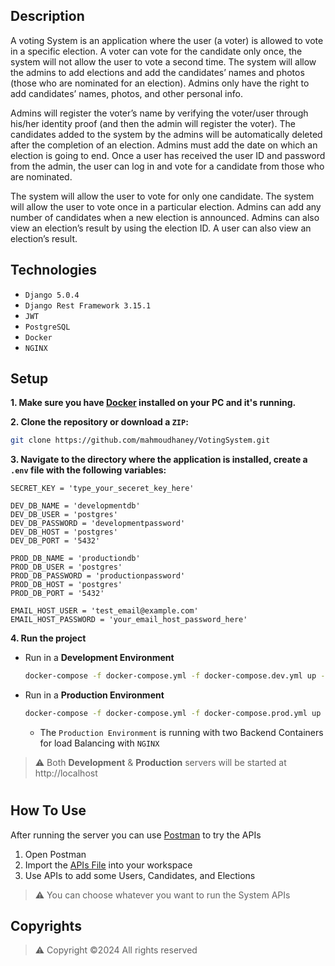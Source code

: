 ## Description
A voting System is an application where the user (a voter) is allowed to vote in a specific election. A voter can vote for the candidate only once, the system will not allow the user to vote a second time. 
The system will allow the admins to add elections and add the candidates’ names and photos (those who are nominated for an election). Admins only have the right to add candidates’ names, photos, and other personal info.

Admins will register the voter’s name by verifying the voter/user through his/her identity proof (and then the admin will register the voter). The candidates added to the system by the admins will be automatically deleted after the completion of an election. 
Admins must add the date on which an election is going to end. Once a user has received the user ID and password from the admin, the user can log in and vote for a candidate from those who are nominated.

The system will allow the user to vote for only one candidate. The system will allow the user to vote once in a particular election. Admins can add any number of candidates when a new election is announced. 
Admins can also view an election’s result by using the election ID. A user can also view an election’s result.

## Technologies
- `Django 5.0.4`
- `Django Rest Framework 3.15.1`
- `JWT`
- `PostgreSQL`
- `Docker`
- `NGINX`

## Setup
**1. Make sure you have [Docker](https://www.docker.com/) installed on your PC and it's running.**

**2. Clone the repository or download a `ZIP`:**
```bash
git clone https://github.com/mahmoudhaney/VotingSystem.git

```

**3. Navigate to the directory where the application is installed, create a `.env` file with the following variables:**
```
SECRET_KEY = 'type_your_seceret_key_here'

DEV_DB_NAME = 'developmentdb'
DEV_DB_USER = 'postgres'
DEV_DB_PASSWORD = 'developmentpassword'
DEV_DB_HOST = 'postgres'
DEV_DB_PORT = '5432'

PROD_DB_NAME = 'productiondb'
PROD_DB_USER = 'postgres'
PROD_DB_PASSWORD = 'productionpassword'
PROD_DB_HOST = 'postgres'
PROD_DB_PORT = '5432'

EMAIL_HOST_USER = 'test_email@example.com'
EMAIL_HOST_PASSWORD = 'your_email_host_password_here'
```

**4. Run the project**
  -  Run in a **Development Environment**
      ```bash
      docker-compose -f docker-compose.yml -f docker-compose.dev.yml up -d --build
      ```
  -  Run in a **Production Environment**
        ```bash
        docker-compose -f docker-compose.yml -f docker-compose.prod.yml up -d --build
        ```
     - The `Production Environment` is running with two Backend Containers for load Balancing with `NGINX`

> ⚠ Both **Development** & **Production** servers will be started at http://localhost

#

## How To Use
After running the server you can use [Postman](https://www.postman.com/downloads/) to try the APIs
1. Open Postman
2. Import the [APIs File](VotingSystem.postman_collection.json) into your workspace
3. Use APIs to add some Users, Candidates, and Elections

> ⚠ You can choose whatever you want to run the System APIs

## Copyrights
> ⚠ Copyright ©2024 All rights reserved

